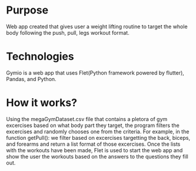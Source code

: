 # Purpose
Web app created that gives user a weight lifting routine to target the whole body following the push, pull, legs workout format. 

# Technologies
Gymio is a web app that uses Flet(Python framework powered by flutter), Pandas, and Python.

# How it works?
Using the megaGymDataset.csv file that contains a pletora of gym excercises based on what body part they target, the program filters the excercises and randomly chooses one from the criteria. For example, in the function getPull(): we filter based on excercises targetting the back, biceps, and forearms and return a list format of those excercises. Once the lists with the workouts have been made, Flet is used to start the web app and show the user the workouts based on the answers to the questions they fill out. 


